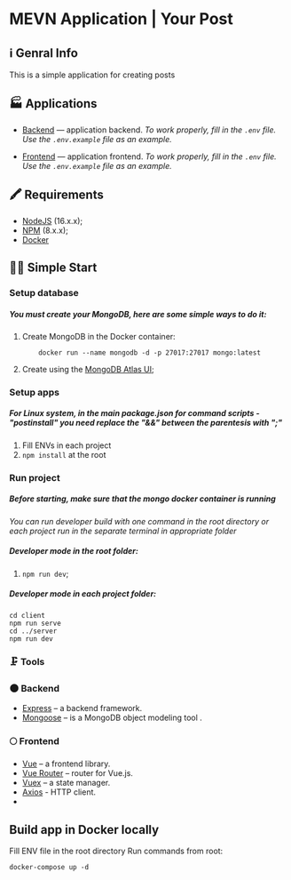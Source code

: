 # MEVN Application | Your Post

## ℹ Genral Info

This is a simple application for creating posts

## 🏭 Applications

-   [Backend](./server) — application backend.
    _To work properly, fill in the `.env` file. Use the `.env.example` file as an example._

-   [Frontend](./client) — application frontend.
    _To work properly, fill in the `.env` file. Use the `.env.example` file as an example._

## 🖍 Requirements

-   [NodeJS](https://nodejs.org/en/) (16.x.x);
-   [NPM](https://www.npmjs.com/) (8.x.x);
-   [Docker](https://www.docker.com)

## 🏃‍♂️ Simple Start

### Setup database

##### You must create your MongoDB, here are some simple ways to do it:

1. Create MongoDB in the Docker container:
    ```
        docker run --name mongodb -d -p 27017:27017 mongo:latest
    ```
2. Create using the [MongoDB Atlas UI](https://www.mongodb.com/basics/create-database);

### Setup apps

##### _For Linux system, in the main package.json for command scripts - "postinstall" you need replace the "&&" between the parentesis with ";"_

1. Fill ENVs in each project
2. `npm install` at the root

### Run project

##### _Before starting, make sure that the mongo docker container is running_

_You can run developer build with one command in the root directory or each project run in the separate terminal in appropriate folder_

##### Developer mode in the root folder:

1. `npm run dev`;

##### Developer mode in each project folder:

```
cd client
npm run serve
cd ../server
npm run dev
```

### 🗜 Tools

### 🌑 Backend

-   [Express](https://expressjs.com/) – a backend framework.
-   [Mongoose](https://mongoosejs.com/) – is a MongoDB object modeling tool .

### 🌕 Frontend

-   [Vue](https://vuejs.org/) – a frontend library.
-   [Vue Router](https://router.vuejs.org/) – router for Vue.js.
-   [Vuex](https://vuex.vuejs.org/) – a state manager.
-   [Axios](https://axios-http.com/) - HTTP client.
-

## Build app in Docker locally

Fill ENV file in the root directory
Run commands from root:

```
docker-compose up -d
```
